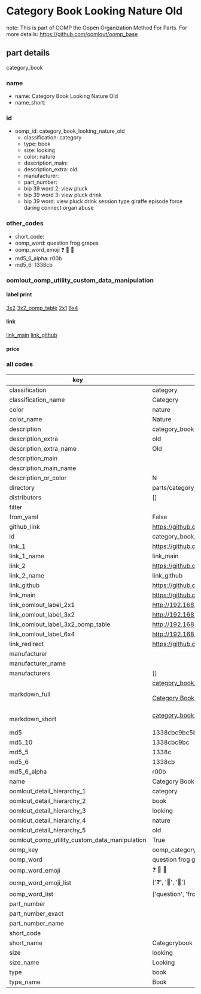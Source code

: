 # Category Book Looking Nature Old  

note: This is part of OOMP the Oopen Organization Method For Parts. For more details: https://github.com/oomlout/oomp_base

##  part details
  



category_book



### name
* name: Category Book Looking Nature Old
* name_short: 
### id
* oomp_id: category_book_looking_nature_old
  * classification: category
  * type: book
  * size: looking
  * color: nature
  * description_main: 
  * description_extra: old
  * manufacturer: 
  * part_number: 
  * bip 39 word 2: view pluck
  * bip 39 word 3: view pluck drink
  * bip 39 word: view pluck drink session type giraffe episode force daring connect organ abuse

### other_codes
* short_code: 
* oomp_word: question frog grapes
* oomp_word_emoji :question: :frog: :grapes:
* md5_6_alpha: r00b
* md5_6: 1338cb






### oomlout_oomp_utility_custom_data_manipulation
#### label print
[3x2](http://192.168.1.245:1112/?label=oomp%20r00b)
[3x2_oomp_table](http://192.168.1.108:1112/?label=oomp%20r00b)
[2x1](http://192.168.1.242:1112/?label=oomp%20r00b)
[6x4](http://192.168.1.55:1112/?label=oomp%20r00b)    

#### link

[link_main](https://github.com/oomlout/oomlout_oomp_version_1_messy/tree/main/parts/category_book_looking_nature_old) [link_github](https://github.com/oomlout/oomlout_oomp_version_1_messy/tree/main/parts/category_book_looking_nature_old)                             

#### price







### all codes 
| key | value |  
| --- | --- |  
| classification | category |  
| classification_name | Category |  
| color | nature |  
| color_name | Nature |  
| description | category_book |  
| description_extra | old |  
| description_extra_name | Old |  
| description_main |  |  
| description_main_name |  |  
| description_or_color | N  |  
| directory | parts/category_book_looking_nature_old |  
| distributors | [] |  
| filter |  |  
| from_yaml | False |  
| github_link | https://github.com/oomlout/oomlout_oomp_part_src/tree/main/parts/category_book_looking_nature_old |  
| id | category_book_looking_nature_old |  
| link_1 | https://github.com/oomlout/oomlout_oomp_version_1_messy/tree/main/parts/category_book_looking_nature_old |  
| link_1_name | link_main |  
| link_2 | https://github.com/oomlout/oomlout_oomp_version_1_messy/tree/main/parts/category_book_looking_nature_old |  
| link_2_name | link_github |  
| link_github | https://github.com/oomlout/oomlout_oomp_version_1_messy/tree/main/parts/category_book_looking_nature_old |  
| link_main | https://github.com/oomlout/oomlout_oomp_version_1_messy/tree/main/parts/category_book_looking_nature_old |  
| link_oomlout_label_2x1 | http://192.168.1.242:1112/?label=oomp%20r00b |  
| link_oomlout_label_3x2 | http://192.168.1.245:1112/?label=oomp%20r00b |  
| link_oomlout_label_3x2_oomp_table | http://192.168.1.108:1112/?label=oomp%20r00b |  
| link_oomlout_label_6x4 | http://192.168.1.55:1112/?label=oomp%20r00b |  
| link_redirect | https://github.com/oomlout/oomlout_oomp_version_1_messy/tree/main/parts/category_book_looking_nature_old |  
| manufacturer |  |  
| manufacturer_name |  |  
| manufacturers | [] |  
| markdown_full | [category_book_looking_nature_old](none)<br>[](none)<br>[Category Book Looking Nature Old](none)<br><br> |  
| markdown_short | [category_book_looking_nature_old](none)<br><br> |  
| md5 | 1338cbc9bc5b097d88f5ec448629af9f |  
| md5_10 | 1338cbc9bc |  
| md5_5 | 1338c |  
| md5_6 | 1338cb |  
| md5_6_alpha | r00b |  
| name | Category Book Looking Nature Old |  
| oomlout_detail_hierarchy_1 | category |  
| oomlout_detail_hierarchy_2 | book |  
| oomlout_detail_hierarchy_3 | looking |  
| oomlout_detail_hierarchy_4 | nature |  
| oomlout_detail_hierarchy_5 | old |  
| oomlout_oomp_utility_custom_data_manipulation | True |  
| oomp_key | oomp_category_book_looking_nature_old |  
| oomp_word | question frog grapes |  
| oomp_word_emoji | :question: :frog: :grapes: |  
| oomp_word_emoji_list | [':question:', ':frog:', ':grapes:'] |  
| oomp_word_list | ['question', 'frog', 'grapes'] |  
| part_number |  |  
| part_number_exact |  |  
| part_number_name |  |  
| short_code |  |  
| short_name | Categorybook |  
| size | looking |  
| size_name | Looking |  
| type | book |  
| type_name | Book |  
